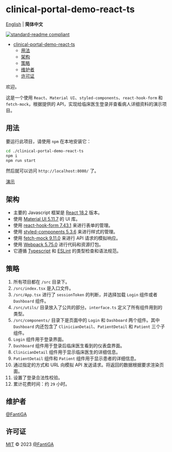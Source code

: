 # clinical-portal-demo-react-ts

[English](README.md) | **简体中文**

[![standard-readme compliant](https://img.shields.io/badge/standard--readme-OK-green.svg?style=flat-square)](https://github.com/RichardLitt/standard-readme)

- [clinical-portal-demo-react-ts](#clinical-portal-demo-react-ts)
  - [用法](#用法)
  - [架构](#架构)
  - [策略](#策略)
  - [维护者](#维护者)
  - [许可证](#许可证)

欢迎。

这是一个使用 `React`、`Material UI`、`styled-components`、`react-hook-form` 和 `fetch-mock`，根据提供的 API，实现给临床医生登录并查看病人详细资料的演示项目。

## 用法

要运行此项目，请使用 `npm` 在本地安装它：

```bash
cd ./clinical-portal-demo-react-ts
npm i
npm run start
```

然后就可以访问 `http://localhost:8080/` 了。

[演示](https://fantiga.github.io/clinical-portal-demo-react-ts/dist/)

## 架构

  - 主要的 Javascript 框架是 [React 18.2](https://reactjs.org/) 版本。
  - 使用 [Material UI 5.11.7](https://mui.com/) 的 UI 库。
  - 使用 [react-hook-form 7.43.1](https://react-hook-form.com/) 来进行表单的管理。
  - 使用 [styled-components 5.3.6](https://styled-components.com/) 来进行样式的管理。
  - 使用 [fetch-mock 9.11.0](http://www.wheresrhys.co.uk/fetch-mock/) 来进行 API 请求的模拟响应。
  - 使用 [Webpack 5.75.0](https://webpack.js.org/) 进行代码和资源打包。
  - 它遵循 [Typescript](https://www.typescriptlang.org/) 和 [ESLint](https://eslint.org/) 的类型检查和语法规范。

## 策略

  1. 所有项目都在 `/src` 目录下。
  2. `/src/index.tsx` 是入口文件。
  3. `/src/App.tsx` 进行了 `sessionToken` 的判断，并选择加载 `Login` 组件或者 `Dashboard` 组件。
  4. `/src/utils/` 目录放入了公共的部分。`interface.ts` 定义了所有组件用到的类型。
  5. `/src/components/` 目录下是页面中的 `Login` 和 `Dashboard` 两个组件。其中 `Dashboard` 内还包含了 `ClinicianDetail`、`PatientDetail` 和 `Patient` 三个子组件。
  6. `Login` 组件用于登录界面。
  7. `Dashboard` 组件用于登录后临床医生看到的仪表盘界面。
  8. `ClinicianDetail` 组件用于显示临床医生的详细信息。
  9. `PatientDetail` 组件和 `Patient` 组件用于显示患者的详细信息。
  10. 通过指定的方式和 URL 向模拟 API 发送请求。将返回的数据根据要求渲染页面。
  11. 设置了登录合法性校验。
  12. 累计花费时间：约 `29` 小时。

## 维护者

[@FantiGA](https://github.com/FantiGA)

## 许可证

[MIT](LICENSE)  © 2023 [@FantiGA](https://github.com/FantiGA)
